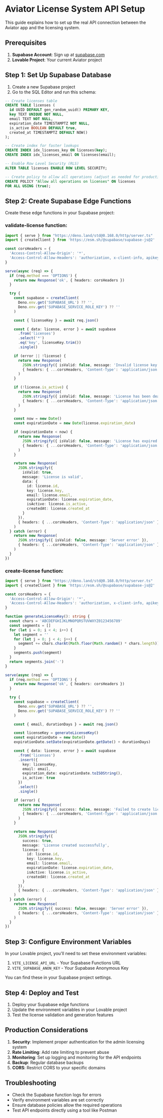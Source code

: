 
# Aviator License System API Setup

This guide explains how to set up the real API connection between the Aviator app and the licensing system.

## Prerequisites

1. **Supabase Account**: Sign up at [supabase.com](https://supabase.com)
2. **Lovable Project**: Your current Aviator project

## Step 1: Set Up Supabase Database

1. Create a new Supabase project
2. Go to the SQL Editor and run this schema:

```sql
-- Create licenses table
CREATE TABLE licenses (
  id UUID DEFAULT gen_random_uuid() PRIMARY KEY,
  key TEXT UNIQUE NOT NULL,
  email TEXT NOT NULL,
  expiration_date TIMESTAMPTZ NOT NULL,
  is_active BOOLEAN DEFAULT true,
  created_at TIMESTAMPTZ DEFAULT NOW()
);

-- Create index for faster lookups
CREATE INDEX idx_licenses_key ON licenses(key);
CREATE INDEX idx_licenses_email ON licenses(email);

-- Enable Row Level Security (RLS)
ALTER TABLE licenses ENABLE ROW LEVEL SECURITY;

-- Create policy to allow all operations (adjust as needed for production)
CREATE POLICY "Allow all operations on licenses" ON licenses
FOR ALL USING (true);
```

## Step 2: Create Supabase Edge Functions

Create these edge functions in your Supabase project:

### validate-license function:
```typescript
import { serve } from "https://deno.land/std@0.168.0/http/server.ts"
import { createClient } from 'https://esm.sh/@supabase/supabase-js@2'

const corsHeaders = {
  'Access-Control-Allow-Origin': '*',
  'Access-Control-Allow-Headers': 'authorization, x-client-info, apikey, content-type',
}

serve(async (req) => {
  if (req.method === 'OPTIONS') {
    return new Response('ok', { headers: corsHeaders })
  }

  try {
    const supabase = createClient(
      Deno.env.get('SUPABASE_URL') ?? '',
      Deno.env.get('SUPABASE_SERVICE_ROLE_KEY') ?? ''
    )

    const { licenseKey } = await req.json()

    const { data: license, error } = await supabase
      .from('licenses')
      .select('*')
      .eq('key', licenseKey.trim())
      .single()

    if (error || !license) {
      return new Response(
        JSON.stringify({ isValid: false, message: 'Invalid license key' }),
        { headers: { ...corsHeaders, 'Content-Type': 'application/json' } }
      )
    }

    if (!license.is_active) {
      return new Response(
        JSON.stringify({ isValid: false, message: 'License has been deactivated' }),
        { headers: { ...corsHeaders, 'Content-Type': 'application/json' } }
      )
    }

    const now = new Date()
    const expirationDate = new Date(license.expiration_date)

    if (expirationDate < now) {
      return new Response(
        JSON.stringify({ isValid: false, message: 'License has expired' }),
        { headers: { ...corsHeaders, 'Content-Type': 'application/json' } }
      )
    }

    return new Response(
      JSON.stringify({
        isValid: true,
        message: 'License is valid',
        data: {
          id: license.id,
          key: license.key,
          email: license.email,
          expirationDate: license.expiration_date,
          isActive: license.is_active,
          createdAt: license.created_at
        }
      }),
      { headers: { ...corsHeaders, 'Content-Type': 'application/json' } }
    )
  } catch (error) {
    return new Response(
      JSON.stringify({ isValid: false, message: 'Server error' }),
      { headers: { ...corsHeaders, 'Content-Type': 'application/json' }, status: 500 }
    )
  }
})
```

### create-license function:
```typescript
import { serve } from "https://deno.land/std@0.168.0/http/server.ts"
import { createClient } from 'https://esm.sh/@supabase/supabase-js@2'

const corsHeaders = {
  'Access-Control-Allow-Origin': '*',
  'Access-Control-Allow-Headers': 'authorization, x-client-info, apikey, content-type',
}

function generateLicenseKey(): string {
  const chars = 'ABCDEFGHIJKLMNOPQRSTUVWXYZ0123456789'
  const segments = []
  for (let i = 0; i < 4; i++) {
    let segment = ''
    for (let j = 0; j < 4; j++) {
      segment += chars.charAt(Math.floor(Math.random() * chars.length))
    }
    segments.push(segment)
  }
  return segments.join('-')
}

serve(async (req) => {
  if (req.method === 'OPTIONS') {
    return new Response('ok', { headers: corsHeaders })
  }

  try {
    const supabase = createClient(
      Deno.env.get('SUPABASE_URL') ?? '',
      Deno.env.get('SUPABASE_SERVICE_ROLE_KEY') ?? ''
    )

    const { email, durationDays } = await req.json()

    const licenseKey = generateLicenseKey()
    const expirationDate = new Date()
    expirationDate.setDate(expirationDate.getDate() + durationDays)

    const { data: license, error } = await supabase
      .from('licenses')
      .insert({
        key: licenseKey,
        email: email,
        expiration_date: expirationDate.toISOString(),
        is_active: true
      })
      .select()
      .single()

    if (error) {
      return new Response(
        JSON.stringify({ success: false, message: 'Failed to create license' }),
        { headers: { ...corsHeaders, 'Content-Type': 'application/json' }, status: 500 }
      )
    }

    return new Response(
      JSON.stringify({
        success: true,
        message: 'License created successfully',
        license: {
          id: license.id,
          key: license.key,
          email: license.email,
          expirationDate: license.expiration_date,
          isActive: license.is_active,
          createdAt: license.created_at
        }
      }),
      { headers: { ...corsHeaders, 'Content-Type': 'application/json' } }
    )
  } catch (error) {
    return new Response(
      JSON.stringify({ success: false, message: 'Server error' }),
      { headers: { ...corsHeaders, 'Content-Type': 'application/json' }, status: 500 }
    )
  }
})
```

## Step 3: Configure Environment Variables

In your Lovable project, you'll need to set these environment variables:

1. `VITE_LICENSE_API_URL` - Your Supabase Functions URL
2. `VITE_SUPABASE_ANON_KEY` - Your Supabase Anonymous Key

You can find these in your Supabase project settings.

## Step 4: Deploy and Test

1. Deploy your Supabase edge functions
2. Update the environment variables in your Lovable project
3. Test the license validation and generation features

## Production Considerations

1. **Security**: Implement proper authentication for the admin licensing system
2. **Rate Limiting**: Add rate limiting to prevent abuse
3. **Monitoring**: Set up logging and monitoring for the API endpoints
4. **Backup**: Regular database backups
5. **CORS**: Restrict CORS to your specific domains

## Troubleshooting

- Check the Supabase function logs for errors
- Verify environment variables are set correctly
- Ensure database policies allow the required operations
- Test API endpoints directly using a tool like Postman
